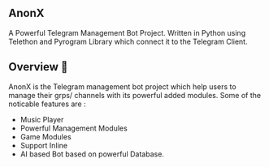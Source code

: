 ## AnonX 

A Powerful Telegram Management Bot Project. Written in Python
using Telethon and Pyrogram Library which connect it to the Telegram Client.

## Overview 🔭

AnonX is the Telegram management bot project which help users to manage their grps/ channels
with its powerful added modules. Some of the noticable features are :

- Music Player
- Powerful Management Modules 
- Game Modules
- Support Inline
- AI based Bot based on powerful Database.

